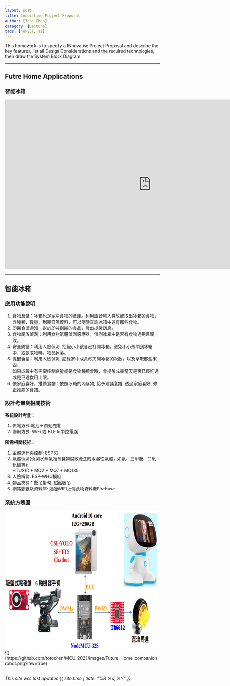 ```yaml
---
layout: post
title: Innovative Project Proposal
author: [Toto Chen]
category: [Lecture]
tags: [jekyll, ai]
---
```


This homework is to specify a INnovative Project Proposal and describe the key features, list all Design Considerations and the required technologies, then draw the System Block Diagram.

---
## Futre Home Applications

### 智能冰箱

<iframe width="950" height="550" src="https://www.youtube.com/embed/dE3B0W-H4JQ" title="YouTube video player" frameborder="0" allow="accelerometer; autoplay; clipboard-write; encrypted-media; gyroscope; picture-in-picture; web-share" allowfullscreen></iframe>

---
## 智能冰箱
### 應用功能說明
1. 食物倉儲：冰箱也是家中食物的倉庫。利用語音輸入存放或取出冰箱的食物，<br>含種類、數量、到期日等資料，可以隨時查詢冰箱中還有那些食物。
2. 即期食品通知：對於即將到期的食品，發出提醒訊息。
3. 食物腐敗偵測：利用食物氣體偵測感應器，偵測冰箱中是否有食物過期且腐敗。 
4. 安全防護：利用人臉偵測, 拒絕小小孩自己打開冰箱，避免小小孩關到冰箱中，或是取物時，物品掉落。
5. 提醒食量：利用人臉偵測, 記錄家中成員每天開冰箱的次數，以及拿取那些東西，<br>如果成員中有需要控制良量或是食物種類會時，會提醒成員當天是否已經吃過或是已達食用上限。
6. 依家庭喜好，推薦食譜：依照冰箱的內存物, 給予建議食譜, 透過家庭喜好, 修正推薦的食譜。

### 設計考量與相關技術
**系統設計考量：**<br>
1. 供電方式:電池＋自動充電
2. 聯網方式: WiFi 或 BLE to中控電腦

**所需相關技術：**
1. 主體運行與控制: ESP32
2. 氣體偵測(偵測水蒸氣裡有食物腐敗產生的水溶性氣體，如氨、三甲胺、二氧化碳等):<br> HTU21D + MQ2 + MQ7 + MQ135
3. 人臉辨識: ESP-WHO模組
5. 物品夾具：懸吊掛勾, 磁鐵吸吊
6. 網路服務及資料庫: 透過WIFI上傳食物資料至Firebase

### 系統方塊圖
<img src="../images/Future_Home_companion_robot.png" alt="Girl in a jacket" width="500" height="450">
![](https://github.com/totochen/MCU_2023/images/Future_Home_companion_robot.png?raw=true)


<br>
<br>

*This site was last updated {{ site.time | date: "%B %d, %Y" }}.*


